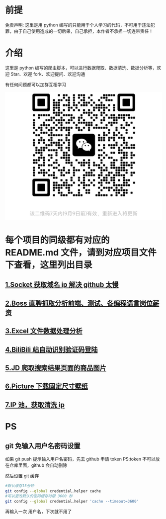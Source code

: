 # 前提

免责声明: 这里是用 python 编写的只能用于个人学习的代码，不可用于违法犯罪，由于自己使用造成的一切后果，自己承担，本作者不承担一切连带责任！

# 介绍

这里是 python 编写的爬虫脚本，可以进行数据爬取、数据清洗、数据分析等，欢迎 Star、欢迎 fork、欢迎提问、欢迎沟通

有任何问题都可以加群互相学习

![Alt text](qrcode.png)

# 每个项目的同级都有对应的 README.md 文件，请到对应项目文件下查看，这里列出目录

## [1.Socket 获取域名 ip 解决 github 太慢](./IP-获取域名对应的IP/README.md)

## [2.Boss 直聘抓取分析前端、测试、各编程语言岗位薪资](./Boss-爬取分析各编程语言岗位薪资/README.md)

## [3.Excel 文件数据处理分析](./Excel-处理转化/README.md)

## [4.BiliBili 站自动识别验证码登陆](./BliBli-自动识别验证码登陆/README.md)

## [5.JD 爬取搜索结果页面的商品图片](./JD-搜索结果页图片/README.md)

## [6.Picture 下载固定尺寸壁纸](./BiZhi-下载固定尺寸壁纸/)

## [7.IP 池，获取清洗 ip](./Proxy%20Ip-获取ip代理池/README.md)

# PS

## git 免输入用户名密码设置

如果 git push 提示输入用户名密码，先去 github 申请 token
PS:token 不可以放在仓库里面，github 会自动删除

然后设置 git 缓存

```bash
#默认缓存15分钟
git config --global credential.helper cache
#可以更改默认的密码缓存时限 3600 秒
git config --global credential.helper 'cache --timeout=3600'
```

再输入一次 用户名，下次就不用了
